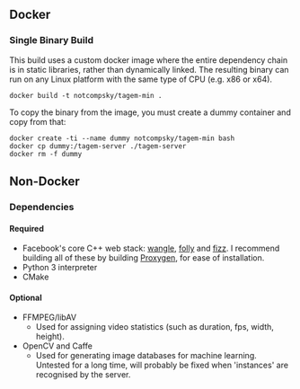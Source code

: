 ## Docker

### Single Binary Build

This build uses a custom docker image where the entire dependency chain is in static libraries, rather than dynamically linked. The resulting binary can run on any Linux platform with the same type of CPU (e.g. x86 or x64).

	docker build -t notcompsky/tagem-min .

To copy the binary from the image, you must create a dummy container and copy from that:

	docker create -ti --name dummy notcompsky/tagem-min bash
	docker cp dummy:/tagem-server ./tagem-server
	docker rm -f dummy

## Non-Docker

### Dependencies

#### Required

* Facebook's core C++ web stack: [wangle](https://github.com/facebook/wangle), [folly](https://github.com/facebook/folly) and [fizz](https://github.com/facebookincubator/fizz). I recommend building all of these by building [Proxygen](https://github.com/facebook/proxygen), for ease of installation.
* Python 3 interpreter
* CMake

#### Optional

* FFMPEG/libAV
    * Used for assigning video statistics (such as duration, fps, width, height).
* OpenCV and Caffe
    * Used for generating image databases for machine learning. Untested for a long time, will probably be fixed when 'instances' are recognised by the server.
